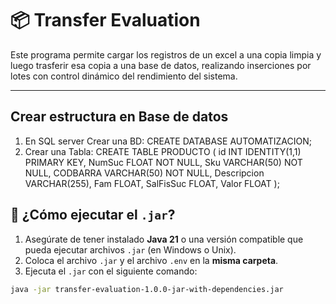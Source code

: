 # 📦 Transfer Evaluation

Este programa permite cargar los registros de un excel a una copia limpia y luego trasferir esa copia
a una base de datos, realizando inserciones por lotes con control dinámico del rendimiento del sistema.

---

## Crear estructura en Base de datos
1. En SQL server Crear una BD:
   CREATE DATABASE AUTOMATIZACION;
2. Crear una Tabla:
   CREATE TABLE PRODUCTO (
   id INT IDENTITY(1,1) PRIMARY KEY,
   NumSuc FLOAT NOT NULL,
   Sku VARCHAR(50) NOT NULL,
   CODBARRA VARCHAR(50) NOT NULL,
   Descripcion VARCHAR(255),
   Fam FLOAT,
   SalFisSuc FLOAT,
   Valor FLOAT
   );

## 🚀 ¿Cómo ejecutar el `.jar`?

1. Asegúrate de tener instalado **Java 21** o una versión compatible que pueda ejecutar archivos `.jar` (en Windows o Unix).
2. Coloca el archivo `.jar` y el archivo `.env` en la **misma carpeta**.
3. Ejecuta el `.jar` con el siguiente comando:

```bash
java -jar transfer-evaluation-1.0.0-jar-with-dependencies.jar
